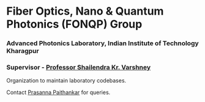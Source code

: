 # Fiber Optics, Nano & Quantum Photonics (FONQP) Group
### Advanced Photonics Laboratory, Indian Institute of Technology Kharagpur

### Supervisor - [Professor Shailendra Kr. Varshney](https://www.iitkgp.ac.in/department/EC/faculty/ec-skvarshney)

Organization to maintain laboratory codebases.

Contact [Prasanna Paithankar](https://github.com/PrasannaPaithankar) for queries.

<!--

**Here are some ideas to get you started:**

🙋‍♀️ A short introduction - what is your organization all about?
🌈 Contribution guidelines - how can the community get involved?
👩‍💻 Useful resources - where can the community find your docs? Is there anything else the community should know?
🍿 Fun facts - what does your team eat for breakfast?
🧙 Remember, you can do mighty things with the power of [Markdown](https://docs.github.com/github/writing-on-github/getting-started-with-writing-and-formatting-on-github/basic-writing-and-formatting-syntax)
-->
